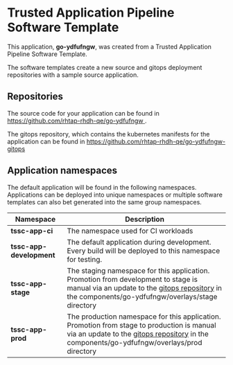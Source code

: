 # Trusted Application Pipeline Software Template

This application, **go-ydfufngw**, was created from a Trusted Application Pipeline Software Template.

The software templates create a new source and gitops deployment repositories with a sample source application. 

## Repositories

The source code for your application can be found in [https://github.com/rhtap-rhdh-qe/go-ydfufngw ](https://github.com/rhtap-rhdh-qe/go-ydfufngw ).
 
The gitops repository, which contains the kubernetes manifests for the application can be found in 
[https://github.com/rhtap-rhdh-qe/go-ydfufngw-gitops ](https://github.com/rhtap-rhdh-qe/go-ydfufngw-gitops ) 

## Application namespaces 

The default application will be found in the following namespaces. Applications can be deployed into unique namespaces or multiple software templates can also bet generated into the same group namespaces.  

|  Namespace   |  Description   |  
| -------- | -------- |
| **tssc-app-ci** | The namespace used for CI workloads |
| **tssc-app-development** | The default application during development. Every build will be deployed to this namespace for testing. |
| **tssc-app-stage** | The staging namespace for this application. Promotion from development to stage is manual via an update to the [gitops repository](https://github.com/rhtap-rhdh-qe/go-ydfufngw-gitops ) in the components/go-ydfufngw/overlays/stage directory |
| **tssc-app-prod** | The production namespace for this application. Promotion from stage to production is manual via an update to the [gitops repository](https://github.com/rhtap-rhdh-qe/go-ydfufngw-gitops ) in the components/go-ydfufngw/overlays/prod directory |